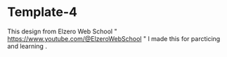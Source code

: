 # Template-4
This design from Elzero Web School " https://www.youtube.com/@ElzeroWebSchool "
I made this for parcticing and learning .
